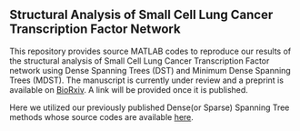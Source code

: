 ## Structural Analysis of Small Cell Lung Cancer Transcription Factor Network
This repository provides source MATLAB codes to reproduce our results of the structural analysis of Small Cell Lung Cancer Transcription Factor network using Dense Spanning Trees (DST) and Minimum Dense Spanning Trees (MDST). The manuscript is currently under review and a preprint is available on [BioRxiv](https://doi.org/10.1101/2023.04.01.535226). A link will be provided once it is published.


Here we utilized our previously published Dense(or Sparse) Spanning Tree methods whose source codes are available [here](https://github.com/mustafaozen/Dense-Sparse-Spanning-Trees).
